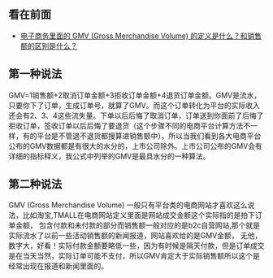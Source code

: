 看在前面
------

* <a href="https://www.zhihu.com/question/20146641">电子商务里面的 GMV (Gross Merchandise Volume) 的定义是什么？和销售额的区别是什么？</a>

第一种说法
------

GMV=1销售额+2取消订单金额+3拒收订单金额+4退货订单金额。GMV是流水，只要你下了订单，生成订单号，就算了GMV。而这个订单转化为平台的实际收入还会有2、3、4这些流失量。下单以后后悔了取消订单，订单送到你面前了后悔了拒收订单，签收订单以后后悔了要退货（这个步骤不同的电商平台计算方法不一样，有的平台是不管退不退货都搜算进销售额中）。所以当我们看到各大电商平台公布的GMV数据都是有很大的水分的，上市公司除外。上市公司公布的GMV会有详细的指标释义，我公式中列举的GMV是最具水分的一种算法。

第二种说法
------

GMV (Gross Merchandise Volume)  一般只有平台类的电商网站才喜欢这么说法，比如淘宝,TMALL在电商网站定义里面是网站成交金额这个实际指的是拍下订单金额， 包含付款和未付款的部分而销售额一般对应的是b2c自营网站,那个就是实际流水了以前一些活动销售额的新闻报道，网站喜欢给的是GMV金额， 无他， 数字大，好看！实际付款金额要略低一些，因为有时候是隔天付款，但是订单成交是在当天当然，实际订单可能不支付，所以GMV肯定大于实际销售额所以这个是经常出现在报道和新闻里面的。
